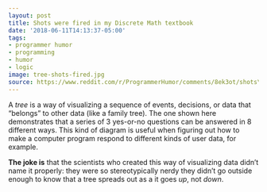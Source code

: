 ```yaml
---
layout: post
title: Shots were fired in my Discrete Math textbook
date: '2018-06-11T14:13:37-05:00'
tags:
- programmer humor
- programming
- humor
- logic
image: tree-shots-fired.jpg
source: https://www.reddit.com/r/ProgrammerHumor/comments/8ek3ot/shots\_were\_fired\_in\_my\_discrete\_math\_textbook/
---
```


A _tree_ is a way of visualizing a sequence of events, decisions, or data that “belongs” to other data (like a family tree). The one shown here demonstrates that a series of 3 yes-or-no questions can be answered in 8 different ways. This kind of diagram is useful when figuring out how to make a computer program respond to different kinds of user data, for example.

**The joke is** that the scientists who created this way of visualizing data didn’t name it properly: they were so stereotypically nerdy they didn’t go outside enough to know that a tree spreads out as a it goes _up_, not _down_.